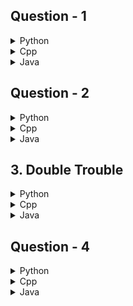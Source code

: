 ## Question - 1

<details>
<summary>Python</summary>

```python

```

</details>

<details>
<summary>Cpp</summary>

```cpp

```

</details>

<details>
<summary>Java</summary>

```java

```

</details>

## Question - 2

<details>
<summary>Python</summary>

```python

```

</details>

<details>
<summary>Cpp</summary>

```cpp

```

</details>

<details>
<summary>Java</summary>

```java

```

</details>

## 3. Double Trouble

<details>
<summary>Python</summary>

```python
def solve(n):
    x = list(map(int,input().split()))
    p = list(map(int,input().split()))
    if n == 2:
        return True
    left = [1]*n #activations i nedd if go in the left direction
    right = [1]*n #activations i need if go in the right direction
    for i in range(1,n):
        if x[i-1]+p[i-1] >= x[i]:
            right[i] = right[i-1]
        else:
            right[i] = right[i-1]+1
    for i in range(n-1,0,-1):
        if x[i]-p[i]<= x[i-1]:
            left[i-1] = left[i]
        else:
            left[i-1] = left[i]+1
    if right[-1]<=2 or left[0]<=2:#case1 and case2 if all balls goes right or left
        return True
    for i in range(1,n):
        if left[i-1]+right[i] <=2 or right[i-1]+left[i]<=2:
            return True
        if left[0] == left[i-1] and right[i] == right[-1]:
            return True
    return False
        
    
                    
for _ in range(int(input())):
    if solve(int(input())):
        print('YES')
    else:
        print('NO')
```

</details>

<details>
<summary>Cpp</summary>

```cpp
#include <iostream>
#include <vector>

using namespace std;

bool solve(int n) {
    vector<int> x(n), p(n);
    for (int i = 0; i < n; ++i) {
        cin >> x[i];
    }
    for (int i = 0; i < n; ++i) {
        cin >> p[i];
    }
    if (n == 2) {
        return true;
    }
    vector<int> left(n, 1);  // activations needed if go in the left direction
    vector<int> right(n, 1); // activations needed if go in the right direction
    for (int i = 1; i < n; ++i) {
        if (x[i - 1] + p[i - 1] >= x[i]) {
            right[i] = right[i - 1];
        } else {
            right[i] = right[i - 1] + 1;
        }
    }
    for (int i = n - 1; i > 0; --i) {
        if (x[i] - p[i] <= x[i - 1]) {
            left[i - 1] = left[i];
        } else {
            left[i - 1] = left[i] + 1;
        }
    }
    if (right[n - 1] <= 2 || left[0] <= 2) {
        return true;
    }
    for (int i = 1; i < n; ++i) {
        if (left[i - 1] + right[i] <= 2 || right[i - 1] + left[i] <= 2) {
            return true;
        }
        if (left[0] == left[i - 1] && right[i] == right[n - 1]) {
            return true;
        }
    }
    return false;
}

int main() {
    int t;
    cin >> t;
    while (t--) {
        int n;
        cin >> n;
        if (solve(n)) {
            cout << "YES" << endl;
        } else {
            cout << "NO" << endl;
        }
    }
    return 0;
}

```

</details>

<details>
<summary>Java</summary>

```java
import java.util.Scanner;

public class Solution {
    public static boolean solve(int n) {
        Scanner scanner = new Scanner(System.in);
        int[] x = new int[n];
        int[] p = new int[n];
        for (int i = 0; i < n; i++) {
            x[i] = scanner.nextInt();
        }
        for (int i = 0; i < n; i++) {
            p[i] = scanner.nextInt();
        }
        if (n == 2) {
            return true;
        }
        int[] left = new int[n];  // activations needed if go in the left direction
        int[] right = new int[n]; // activations needed if go in the right direction
        for (int i = 0; i < n; i++) {
            left[i] = 1;
            right[i] = 1;
        }
        for (int i = 1; i < n; i++) {
            if (x[i - 1] + p[i - 1] >= x[i]) {
                right[i] = right[i - 1];
            } else {
                right[i] = right[i - 1] + 1;
            }
        }
        for (int i = n - 1; i > 0; i--) {
            if (x[i] - p[i] <= x[i - 1]) {
                left[i - 1] = left[i];
            } else {
                left[i - 1] = left[i] + 1;
            }
        }
        if (right[n - 1] <= 2 || left[0] <= 2) {
            return true;
        }
        for (int i = 1; i < n; i++) {
            if (left[i - 1] + right[i] <= 2 || right[i - 1] + left[i] <= 2) {
                return true;
            }
            if (left[0] == left[i - 1] && right[i] == right[n - 1]) {
                return true;
            }
        }
        return false;
    }

    public static void main(String[] args) {
        Scanner scanner = new Scanner(System.in);
        int t = scanner.nextInt();
        while (t-- > 0) {
            int n = scanner.nextInt();
            if (solve(n)) {
                System.out.println("YES");
            } else {
                System.out.println("NO");
            }
        }
    }
}

```

</details>

## Question - 4

<details>
<summary>Python</summary>

```python

```

</details>

<details>
<summary>Cpp</summary>

```cpp

```

</details>

<details>
<summary>Java</summary>

```java

```

</details>
